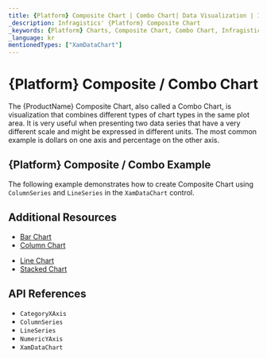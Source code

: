 ```yaml
---
title: {Platform} Composite Chart | Combo Chart| Data Visualization | Infragistics
_description: Infragistics' {Platform} Composite Chart
_keywords: {Platform} Charts, Composite Chart, Combo Chart, Infragistics
_language: kr
mentionedTypes: ["XamDataChart"]
---
```

# {Platform} Composite / Combo Chart

The {ProductName} Composite Chart, also called a Combo Chart, is visualization that combines different types of chart types in the same plot area. It is very useful when presenting two data series that have a very different scale and might be expressed in different units. The most common example is dollars on one axis and percentage on the other axis.

## {Platform} Composite / Combo Example

The following example demonstrates how to create Composite Chart using `ColumnSeries` and `LineSeries` in the `XamDataChart` control.

<code-view style="height: 600px"
           data-demos-base-url="{environment:dvDemosBaseUrl}"
           iframe-src="{environment:dvDemosBaseUrl}/charts/data-chart-composite-chart"
           github-src="charts/data-chart/composite-chart"
           alt="{Platform} Composite Chart Example" >
</code-view>

<div class="divider--half"></div>

## Additional Resources
- [Bar Chart](bar-chart.md)
- [Column Chart](column-chart.md)
<!-- - [Gantt Chart](gantt-chart.md) -->
- [Line Chart](line-chart.md)
- [Stacked Chart](stacked-chart.md)

## API References
- `CategoryXAxis`
- `ColumnSeries`
- `LineSeries`
- `NumericYAxis`
- `XamDataChart`
